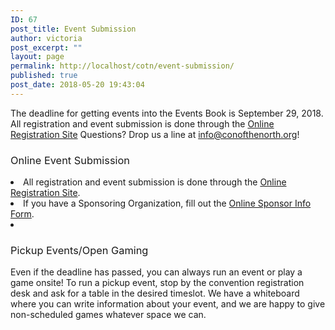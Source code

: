 ```yaml
---
ID: 67
post_title: Event Submission
author: victoria
post_excerpt: ""
layout: page
permalink: http://localhost/cotn/event-submission/
published: true
post_date: 2018-05-20 19:43:04
---
```

<span style="font-weight: 400;">The deadline for getting events into the Events Book is September 29, 2018. All registration and event submission is done through the </span>[<span style="font-weight: 400;">Online Registration Site</span>][1] <span style="font-weight: 400;">Questions? Drop us a line at </span><span style="font-weight: 400;">info@conofthenorth.org</span><span style="font-weight: 400;">!</span> 
### <span style="font-weight: 400;">Online Event Submission</span>

<li style="font-weight: 400;">
  <span style="font-weight: 400;">All registration and event submission is done through the </span><a href="https://registration.conofthenorth.org/"><span style="font-weight: 400;">Online Registration Site</span></a><span style="font-weight: 400;">.</span>
</li>
<li style="font-weight: 400;">
  <span style="font-weight: 400;">If you have a Sponsoring Organization, fill out the </span><a href="http://conofthenorth.com/eventsponsorform.php"><span style="font-weight: 400;">Online Sponsor Info Form</span></a><span style="font-weight: 400;">.</span>
</li>
<li style="font-weight: 400;">
</li>

### <span style="font-weight: 400;">Pickup Events/Open Gaming</span>

<span style="font-weight: 400;">Even if the deadline has passed, you can always run an event or play a game onsite! To run a pickup event, stop by the convention registration desk and ask for a table in the desired timeslot. We have a whiteboard where you can write information about your event, and we are happy to give non-scheduled games whatever space we can.</span>

 [1]: https://registration.conofthenorth.org/
